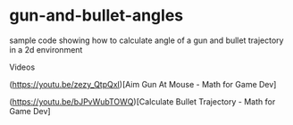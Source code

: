 # gun-and-bullet-angles
sample code showing how to calculate angle of a gun and bullet trajectory in a 2d environment

Videos

(https://youtu.be/zezy_QtpQxI)[Aim Gun At Mouse - Math for Game Dev]

(https://youtu.be/bJPvWubTOWQ)[Calculate Bullet Trajectory - Math for Game Dev]
